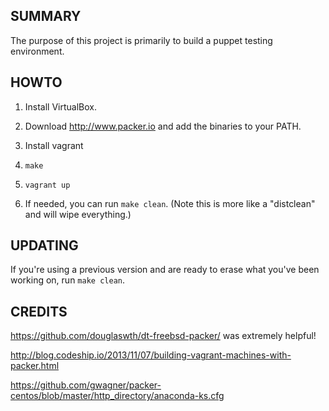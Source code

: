 SUMMARY
---

The purpose of this project is primarily to build a puppet testing
environment.

HOWTO
---

1. Install VirtualBox.

2. Download http://www.packer.io and add the binaries to your PATH.

3. Install vagrant

5. `make`

6. `vagrant up`

7. If needed, you can run `make clean`. (Note this is more like a
   "distclean" and will wipe everything.)

UPDATING
---

If you're using a previous version and are ready to erase what you've
been working on, run `make clean`.

CREDITS
---

https://github.com/douglaswth/dt-freebsd-packer/ was extremely
helpful!

http://blog.codeship.io/2013/11/07/building-vagrant-machines-with-packer.html

https://github.com/gwagner/packer-centos/blob/master/http_directory/anaconda-ks.cfg
